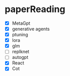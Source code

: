 # paperReading

- [x] MetaGpt
- [x] generative agents
- [x] ptuning
- [x] lora
- [x] glm
- [ ] replknet
- [ ] autogpt
- [x] React
- [x] Cot
